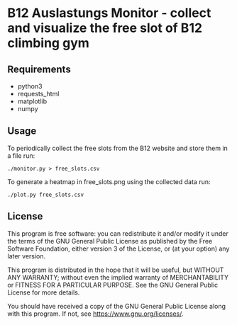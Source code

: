 # B12 Auslastungs Monitor - collect and visualize the free slot of B12 climbing gym

## Requirements

* python3
* requests_html
* matplotlib
* numpy

## Usage

To periodically collect the free slots from the B12 website and store them in a file run:

`./monitor.py > free_slots.csv`

To generate a heatmap in free\_slots.png using the collected data run:

`./plot.py free_slots.csv`

## License

This program is free software: you can redistribute it and/or modify
it under the terms of the GNU General Public License as published by
the Free Software Foundation, either version 3 of the License, or
(at your option) any later version.

This program is distributed in the hope that it will be useful,
but WITHOUT ANY WARRANTY; without even the implied warranty of
MERCHANTABILITY or FITNESS FOR A PARTICULAR PURPOSE.  See the
GNU General Public License for more details.

You should have received a copy of the GNU General Public License
along with this program.  If not, see <https://www.gnu.org/licenses/>.
